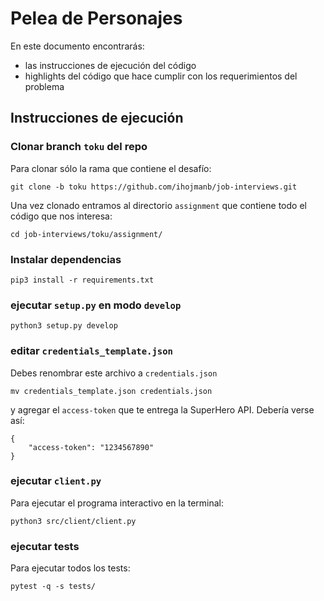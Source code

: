 # Pelea de Personajes
En este documento encontrarás:
* las instrucciones de ejecución del código
* highlights del código que hace cumplir con los requerimientos del problema 
## Instrucciones de ejecución

### Clonar branch `toku` del repo
Para clonar sólo la rama que contiene el desafío:
```
git clone -b toku https://github.com/ihojmanb/job-interviews.git

```
Una vez clonado entramos al directorio `assignment` que contiene todo el código que nos interesa:
```
cd job-interviews/toku/assignment/
```
###  Instalar dependencias
```
pip3 install -r requirements.txt
```

### ejecutar `setup.py` en modo `develop`
```
python3 setup.py develop
```

###  editar `credentials_template.json`
Debes renombrar este archivo a `credentials.json` 
```
mv credentials_template.json credentials.json
```
y agregar el `access-token` que te entrega la SuperHero API. Debería verse así:
```
{
    "access-token": "1234567890"
}
```
### ejecutar `client.py`
Para ejecutar el programa interactivo en la terminal:
```
python3 src/client/client.py
```
### ejecutar tests
Para ejecutar todos los tests:
```
pytest -q -s tests/
```


